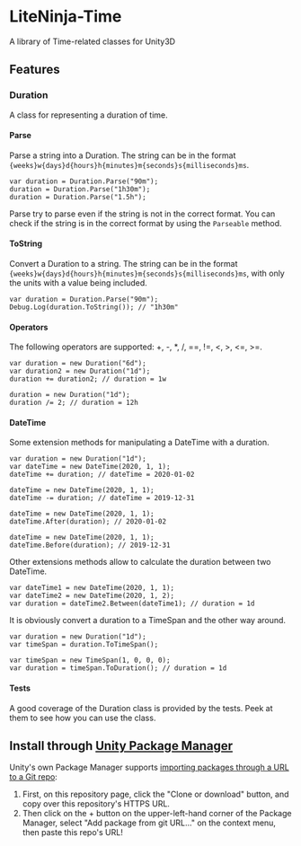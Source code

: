 # LiteNinja-Time
A library of Time-related classes for Unity3D

## Features

### Duration
A class for representing a duration of time.

#### Parse
Parse a string into a Duration. The string can be in the format `{weeks}w{days}d{hours}h{minutes}m{seconds}s{milliseconds}ms`.
```
var duration = Duration.Parse("90m");
duration = Duration.Parse("1h30m");
duration = Duration.Parse("1.5h");
```
Parse try to parse even if the string is not in the correct format.
You can check if the string is in the correct format by using the `Parseable` method.

#### ToString
Convert a Duration to a string. The string can be in the format `{weeks}w{days}d{hours}h{minutes}m{seconds}s{milliseconds}ms`, with only the units with a value being included.
```
var duration = Duration.Parse("90m");
Debug.Log(duration.ToString()); // "1h30m"
```

#### Operators
The following operators are supported: +, -, *, /, ==, !=, <, >, <=, >=.
```
var duration = new Duration("6d");
var duration2 = new Duration("1d");
duration += duration2; // duration = 1w

duration = new Duration("1d");
duration /= 2; // duration = 12h
```

#### DateTime
Some extension methods for manipulating a DateTime with a duration.
```
var duration = new Duration("1d");
var dateTime = new DateTime(2020, 1, 1);
dateTime += duration; // dateTime = 2020-01-02

dateTime = new DateTime(2020, 1, 1);
dateTime -= duration; // dateTime = 2019-12-31

dateTime = new DateTime(2020, 1, 1);    
dateTime.After(duration); // 2020-01-02

dateTime = new DateTime(2020, 1, 1);
dateTime.Before(duration); // 2019-12-31
```

Other extensions methods allow to calculate the duration between two DateTime.
```
var dateTime1 = new DateTime(2020, 1, 1);
var dateTime2 = new DateTime(2020, 1, 2);
var duration = dateTime2.Between(dateTime1); // duration = 1d
```

It is obviously convert a duration to a TimeSpan and the other way around.
```
var duration = new Duration("1d");
var timeSpan = duration.ToTimeSpan(); 

var timeSpan = new TimeSpan(1, 0, 0, 0);
var duration = timeSpan.ToDuration(); // duration = 1d
```


#### Tests
A good coverage of the Duration class is provided by the tests. 
Peek at them to see how you can use the class.

## Install through [Unity Package Manager](https://docs.unity3d.com/Manual/upm-ui-giturl.html)

Unity's own Package Manager supports [importing packages through a URL to a Git repo](https://docs.unity3d.com/Manual/upm-ui-giturl.html):

1. First, on this repository page, click the "Clone or download" button, and copy over this repository's HTTPS URL.
2. Then click on the + button on the upper-left-hand corner of the Package Manager, select "Add package from git URL..." on the context menu, then paste this repo's URL!
